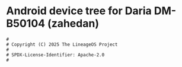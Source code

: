 # Android device tree for Daria DM-B50104 (zahedan)

```
#
# Copyright (C) 2025 The LineageOS Project
#
# SPDX-License-Identifier: Apache-2.0
#
```

